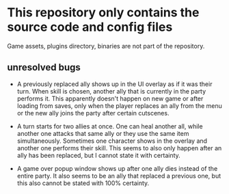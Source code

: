 # This repository only contains the source code and config files
Game assets, plugins directory, binaries are not part of the repository.

## unresolved bugs

-   A previously replaced ally shows up in the UI overlay as if it was their turn. When skill is chosen, another ally that 
    is currently in the party performs it. This apparently doesn't happen on new game or after loading from saves, 
    only when the player replaces an ally from the menu or the new ally joins the party after certain cutscenes.

-   A turn starts for two allies at once. One can heal another all, while another one attacks that same ally 
    or they use the same item simultaneously. Sometimes one character shows in the overlay and another one performs their skill.
    This seems to also only happen after an ally has been replaced, but I cannot state it with certainty.

-   A game over popup window shows up after one ally dies instead of the entire party. It also seems to be an ally that replaced a previous one,
    but this also cannot be stated with 100% certainty.
